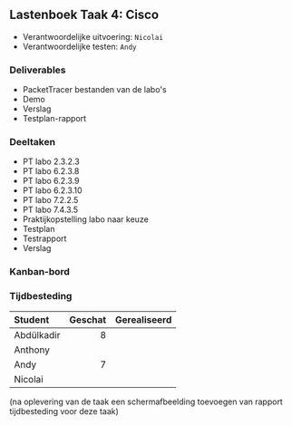 ## Lastenboek Taak 4: Cisco

* Verantwoordelijke uitvoering: `Nicolai`
* Verantwoordelijke testen: `Andy`

### Deliverables

* PacketTracer bestanden van de labo's
* Demo
* Verslag
* Testplan-rapport

### Deeltaken

* PT labo 2.3.2.3
* PT labo 6.2.3.8
* PT labo 6.2.3.9
* PT labo 6.2.3.10
* PT labo 7.2.2.5
* PT labo 7.4.3.5
* Praktijkopstelling labo naar keuze
* Testplan
* Testrapport
* Verslag

### Kanban-bord



### Tijdbesteding

| Student  | Geschat | Gerealiseerd |
| :---     |    ---: |         ---: |
| Abdülkadir |   8      |              |
| Anthony |         |              |
| Andy |    7     |              |
| Nicolai |         |              |

(na oplevering van de taak een schermafbeelding toevoegen van rapport tijdbesteding voor deze taak)
